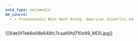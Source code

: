 ```yaml
---
note_type: metamedia
mm_source:
  - - Freakonomics What Went Wrong  American Scientist.md
---
```


![[6de0f7eb6e08b648fc7caa69fd710d49_MD5.jpg]]


